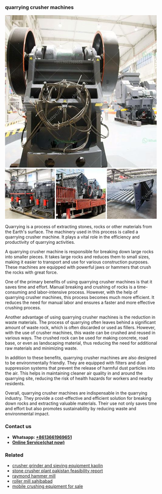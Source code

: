 <h3>quarrying crusher machines</h3><img src='1708663530.jpg' alt=''><p>Quarrying is a process of extracting stones, rocks or other materials from the Earth's surface. The machinery used in this process is called a quarrying crusher machine. It plays a vital role in the efficiency and productivity of quarrying activities.</p><p>A quarrying crusher machine is responsible for breaking down large rocks into smaller pieces. It takes large rocks and reduces them to small sizes, making it easier to transport and use for various construction purposes. These machines are equipped with powerful jaws or hammers that crush the rocks with great force.</p><p>One of the primary benefits of using quarrying crusher machines is that it saves time and effort. Manual breaking and crushing of rocks is a time-consuming and labor-intensive process. However, with the help of quarrying crusher machines, this process becomes much more efficient. It reduces the need for manual labor and ensures a faster and more effective crushing process.</p><p>Another advantage of using quarrying crusher machines is the reduction in waste materials. The process of quarrying often leaves behind a significant amount of waste rock, which is often discarded or used as fillers. However, with the use of crusher machines, this waste can be crushed and reused in various ways. The crushed rock can be used for making concrete, road base, or even as landscaping material, thus reducing the need for additional raw materials and minimizing waste.</p><p>In addition to these benefits, quarrying crusher machines are also designed to be environmentally friendly. They are equipped with filters and dust suppression systems that prevent the release of harmful dust particles into the air. This helps in maintaining cleaner air quality in and around the quarrying site, reducing the risk of health hazards for workers and nearby residents.</p><p>Overall, quarrying crusher machines are indispensable in the quarrying industry. They provide a cost-effective and efficient solution for breaking down rocks and extracting valuable materials. Their use not only saves time and effort but also promotes sustainability by reducing waste and environmental impact.</p><h3>Contact us</h3><ul><li><strong>Whatsapp:&nbsp;<a href="https://wa.me/8613661969651">+8613661969651</a></strong></li><li><a href="https://swt.shibang-china.com/?git&amp;zhl&amp;quarrying crusher machines"><strong>Online Service(chat now)</strong></a></li></ul><h3>Related</h3><ul><li><a href='crusher grinder and sieving equipment kaolin.md'>crusher grinder and sieving equipment kaolin</a></li><li><a href='stone crusher plant pakistan feasibility report.md'>stone crusher plant pakistan feasibility report</a></li><li><a href='raymond hammer mill.md'>raymond hammer mill</a></li><li><a href='roller mill sahibabad.md'>roller mill sahibabad</a></li><li><a href='mobile crushing equipment for sale.md'>mobile crushing equipment for sale</a></li></ul>